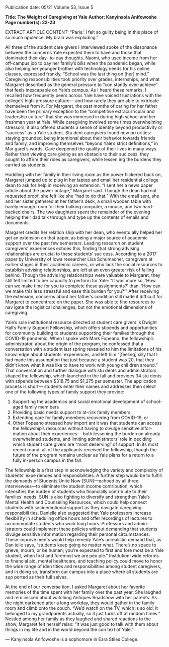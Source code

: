 Publication date: 05/21
Volume 53, Issue 5

**Title: The Weight of Caregiving at Yale**
**Author: Kanyinsola Anifowoshe**
**Page number(s): 22-23**

EXTRACT ARTICLE CONTENT:
“Paris.’ I felt so guilty being in this 
place of so much opulence. My 
brain was exploding.” 

All three of the student care­
givers I interviewed spoke of the 
dissonance between the concerns 
Yale expected them to have and 
those that dominated their day-
to-day thoughts. Naomi, who 
used income from her off-campus 
job to pay her family’s bills when 
the pandemic began, while also 
helping her younger brother with 
technology needs for his online 
classes, expressed frankly, “School 
was the last thing on [her] mind.” 
Caregiving responsibilities took 
priority over grades, internships, 
and what Margaret described 
as the general pressure to “con­
stantly over-achieve” that feels 
inescapable on Yale’s campus. As 
I heard these remarks, I recalled 
how frequently peers across Yale 
have voiced frustrations with the 
college’s high-pressure culture— 
and how rarely they are able to 
extricate themselves from it. For 
Margaret, the past months of 
caring for her father have been 
the primary exception to the 
“competitive extracurricular and 
leadership culture” that she was 
immersed in during high school 
and her freshman year at Yale. 
While caregiving involved some­
times overwhelming stressors, it 
also offered students a sense of 
identity beyond productivity or 
“success” as a Yale student. Stu­
dent caregivers found new pri­
orities: staying grounded, being 
intentional about their behavior 
towards friends and family, and 
improving themselves “beyond 
Yale’s strict definitions,” in Mar­
garet’s words. Care deepened 
the quality of their lives in many 
ways. Rather than viewing care­
giving as an obstacle to their suc­
cess, they sought to affirm their 
roles as caregivers, while lessen­
ing the burdens they carried as 
students.


Huddling with her family in 
their living room as the power 
flickered 
back 
on, 
Margaret 
jumped up to plug in her laptop 
and email her residential college 
dean to ask for help in receiving 
an extension. “I sent her a news­
paper article about the power 
outage,” Margaret said.  Though 
the dean had not requested proof, 
she felt like she “had to do that.” 
With the email sent, she and her 
sister gathered at her father’s 
desk, a small wooden table with 
barely enough room for their 
bulking computer, a mouse, and 
two hard-backed chairs. The two 
daughters spent the remainder of 
the evening helping their dad talk 
through and type up the contents 
of emails and documents.


Margaret credits her relation­
ship with her dean, who eventu­
ally helped her get an extension 
on that paper, as being a major 
source of academic support over 
the past few semesters. Leading 
research on student caregivers’ 
experiences echoes this, finding 
that strong advising relationships 
are crucial to these students’ suc­
cess. According to a 2017 paper by 
University of Iowa researcher Lisa 
Schumacher, caregivers at earlier 
stages in their academic careers, 
or who lack the social resources 
to establish advising relationships, 
are left at an even greater risk of 
falling behind. Though the advis­
ing relationships were valuable to 
Margaret, they still felt limited to 
her capacity to perform for Yale: 
“It was more so, ‘How can we 
make time for you to complete 
these assignments?’ than, ‘How 
can we make this less stressful and 
ease this burden for you?’” After 
receiving the extension, concerns 
about her father’s condition still 
made it difficult for Margaret to 
concentrate on the paper. She 
was able to find resources to nav­
igate the logistical challenges, but 
not the emotional dimensions of 
caregiving. 


Yale’s 
sole 
institutional 
resource directed at student care­
givers is Dwight Hall’s Family 
Support Fellowship, which offers 
stipends and opportunities for 
community building to students 
supporting their families through 
the COVID-19 pandemic. When 
I spoke with Mark Fopeano, the 
fellowship’s administrator, about 
the origin of the program, he 
confessed that a conversation with 
a student last spring revealed to 
him the limitations of his knowl­
edge about students’ experiences, 
and left him “[feeling] silly that 
I had made this assumption that 
just because a student was 20, that 
they didn’t know what it was like 
to have to work with young chil­
dren around.” That conversation 
and further dialogue with stu­
dents and administrators shaped 
the fellowship, which launched 
in the fall and provides 34 stu­
dents 
with 
stipends 
between 
$318.75 and $1,275 per semester. 
The application process is short—
students enter their names and 
addresses then select one of the 
following types of family support 
they provide: 
1.	 Supporting the academics and 
social emotional development 
of school-aged family mem­
bers
2.	 Providing basic needs support 
to at-risk family members,
3.	 Extending care for family 
members recovering from 
COVID-19, or
4.	 Other
 Fopeano stressed how import­
ant it was that students can access 
the fellowship’s resources without 
having to divulge sensitive infor­
mation about their experiences—
both lessening the burden on 
already overwhelmed students, 
and limiting administrators’ role 
in deciding which student care­
givers are “most deserving” of 
support. In its most recent round, 
all of the applicants received the 
fellowship, though the future of 
the program remains unclear as 
Yale plans for a return to a fully 
in-person campus in the fall.


The fellowship is a first step in 
acknowledging the variety and 
complexity of students’ expe­
riences and responsibilities. A 
further step would be to fulfill 
the demands of Students Unite 
Now (SUN)—echoed by all three 
interviewees—to eliminate the 
student 
income 
contribution, 
which intensifies the burden of 
students who financially contrib­
ute to their families’ needs. SUN 
is also fighting to diversify and 
strengthen Yale’s Mental Health 
and Counseling Resources, which 
could help connect students with 
socioemotional support as they 
navigate caregiving responsibili­
ties. Danielle also suggested that 
Yale professors increase flexibil­
ity in scheduling office hours and 
offer recordings of lectures to 
accommodate students who work 
long hours. Professors and admin­
istrators could implement these 
policies without demanding that 
students divulge sensitive infor­
mation regarding their personal 
circumstances. These improve­
ments would help remedy Yale’s 
unrealistic demand that, as Dan­
ielle says, “students keep going 
no matter what. There’s no space 
to grieve, mourn, or be human; 
you’re expected to first and fore­
most be a Yale student, when 
first and foremost we are peo­
ple.” Institution-wide reforms to 
financial aid, mental healthcare, 
and teaching policy could move 
to honor the wide range of iden­
tities and responsibilities among 
student caregivers, and in doing 
so, transform our campus into a 
place where all students are sup­
ported as their full selves.


At the end of our conversa­
tion, I asked Margaret about her 
favorite memories of the time 
spent with her family over the 
past year. She laughed and rem­
inisced about watching Antiques 
Roadshow with her parents. As 
the night darkened after a long 
workday, they would gather in 
the family room and climb onto 
the couch. “We’d watch on the 
TV, which is so old; it belonged 
to my grandparents actually, so it 
just turns off at random times.” 
Nestled among her family as they 
laughed and shared reactions to 
the show, Margaret felt herself 
relax: “It was just good to talk 
with them about things in my life 
and in the world beyond the con­
text of Yale.” 

— Kanyinsola Anifowoshe is a 
sophomore in Ezra Stiles College.